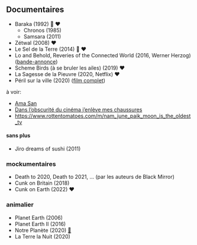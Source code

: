 Documentaires
-------------
* Baraka (1992) 🎥 ❤️
    * Chronos (1985)
    * Samsara (2011)
* Zétwal (2008) ❤️
* Le Sel de la Terre (2014) 🎥 ❤️
* Lo and Behold, Reveries of the Connected World (2016, Werner Herzog) ([bande-annonce](https://www.youtube.com/watch?v=Zc1tZ8JsZvg))
* Scheme Birds (à se bruler les ailes) (2019) ❤️
* La Sagesse de la Pieuvre (2020, Netflix) ❤️
* Péril sur la ville (2020) ([film complet](https://www.youtube.com/watch?v=kNKGmD9-1uI))

à voir:

* [Ama San](https://www.on-tenk.com/fr/documentaires/coup-de-coeur/ama-san)
* [Dans l’obscurité du cinéma j’enlève mes chaussures](https://www.allocine.fr/film/fichefilm_gen_cfilm=250663.html)
* https://www.rottentomatoes.com/m/nam_june_paik_moon_is_the_oldest_tv


#### sans plus

* Jiro dreams of sushi (2011)


### mockumentaires

* Death to 2020, Death to 2021, ... (par les auteurs de Black Mirror)
* Cunk on Britain (2018)
* Cunk on Earth (2022) ❤️


### animalier

* Planet Earth (2006)
* Planet Earth II (2016)
* Notre Planète (2020) [📰](https://fr.wikipedia.org/wiki/Notre_plan%C3%A8te)
* La Terre la Nuit (2020)
